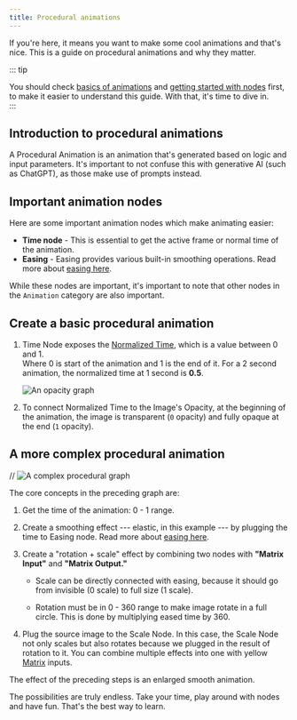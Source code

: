 ```yaml
---
title: Procedural animations
---
```


<!-- import Node from '../../../../components/Node.astro'; 
import {Image} from 'astro:assets';
import simpleGraphImg from 'assets/opacitygraph.png';
import sophGraphImg from 'assets/bopGraph.png';
import resVideo from 'assets/opacity.webm';
import bopVideo from 'assets/bop.webm';-->

If you're here, it means you want to make some cool animations and that's nice. This is a guide on procedural animations and why they matter.


::: tip  

You should check [basics of animations](https://pixieditor.net/docs/usage/animating/getting-started/) and [getting started with nodes](https://pixieditor.net/docs/usage/node-graph/getting-started-with-node-graph/) first, to make it easier to understand this guide. With that, it's time to dive in.   
:::

## Introduction to procedural animations

A Procedural Animation is an animation that's generated based on logic and input parameters. It's important to not confuse this with generative AI (such as ChatGPT), as those make use of prompts instead. 


## Important animation nodes 

Here are some important animation nodes which make animating easier:


<!-- <br/> 

<a style={{textDecoration: "none"}} href="/docs/usage/node-graph/nodes/animation/time"><Node data={{
    name: 'Time',
  category: "Animation",
  icon: "icon-clock",
  isPair: false,
  hasPreview: false,
  inputs: null,
  outputs: [
        {
        name: "Active Frame",
        type: "Integer",
        description: 'The current active frame in the timeline.',
        isContextful: false,
        default: '0'
        },
   { 
    name: "Normalized Time",
    type: "Double",
    description: 'The normalized time value, ranging from 0.0 to 1.0, representing the current position in the timeline relative to the total duration.',
    isContextful: false,
    default: '0.0'}],
  description: 'Provides the current time in the animation timeline, including the active frame and normalized time.'
}}/></a>

<br/>

<a style={{textDecoration: "none"}} href="/docs/usage/node-graph/nodes/animation/easing"><Node data={{
  name: "Easing ",
  category: "Animation",
  icon: "icon-spline-chart",
  isPair: false,
  hasPreview: false,
  inputs: [
    {
      name: "Value",
      type: "Double",
      description: "The input value to be eased. This value should be between 0 and 1.",
      isContextful: true,
      default: "0.0"
    },
    {
      name: "Easing Type",
      type: "EasingType (Enum)",
      hideSocket: true,
      typeLink: "/docs/usage/node-graph/nodes/animation/easing#easing-types",
      description: "The type of easing function to apply to the input value. This determines how the value transitions over time.",
      isContextful: false,
      default: "Linear"
    }
  ],
  outputs: [
    {
      name: "Output",
      type: "Double",
      description: "The eased output value, which is the result of applying the selected easing function to the input value.",
      isContextful: true,
      default: "0.0"
    }
  ],
  description: "Applies an easing function to a value, transforming it based on the selected easing type. This is useful for creating smooth transitions in animations."
}}/></a>

<br/>
-->

- **Time node** - This is essential to get the active frame or normal time of the animation.
- **Easing** - Easing provides various built-in smoothing operations. Read more about [easing here](https://pixieditor.net/docs/usage/node-graph/nodes/animation/easing/).   

While these nodes are important, it's important to note that other nodes in the `Animation` category are also important. 

## Create a basic procedural animation

<!-- <Image src={simpleGraphImg} alt="Simple graph that connects Normalized Time of Time Node to Layer's Opacity input"/> 

Will produce 

<video src={resVideo} muted autoplay loop/>

<br/>

Neat, isn't it? 
-->



1. Time Node exposes the [Normalized Time](https://pixieditor.net/docs/usage/node-graph/nodes/animation/time/), which is a value between 0 and 1.  
Where 0 is start of the animation and 1 is the end of it. For a 2 second animation, the normalized time at 1 second is **0.5**.

      ![An opacity graph](/img/opacity-graph.png "An opacity graph")

2. To connect Normalized Time to the Image's Opacity, at the beginning of the animation, the image is transparent (`0` opacity) and fully opaque at the end (`1` opacity).



## A more complex procedural animation 

<!-- <Image src={sophGraphImg} alt="Simple graph that connects Normalized Time of Time Node to Layer's Opacity input"/> -->
// ![A complex procedural graph](/img/bopGraph.png "A complex procedural graph")



The core concepts in the preceding graph are:

1. Get the time of the animation: 0 - 1 range.

2. Create a smoothing effect --- elastic, in this example --- by plugging the time to Easing node. Read more about [easing here](https://pixieditor.net/docs/usage/node-graph/nodes/animation/easing/).

3. Create a "rotation + scale" effect by combining two nodes with **"Matrix Input"** and **"Matrix Output."**

    - Scale can be directly connected with easing, because it should go from invisible (0 scale) to full size (1 scale).

    - Rotation must be in 0 - 360 range to make image rotate in a full circle. This is done by multiplying eased time by 360.

4. Plug the source image to the Scale Node. In this case, the Scale Node not only scales but also rotates because we plugged in the result of rotation to it. 
You can combine multiple effects into one with yellow [Matrix](https://pixieditor.net/docs/usage/node-graph/property-sockets/) inputs.

The effect of the preceding steps is an enlarged smooth animation.

<!-- <video src={bopVideo} muted autoplay loop/> -->

The possibilities are truly endless. Take your time, play around with nodes and have fun. That's the best way to learn.